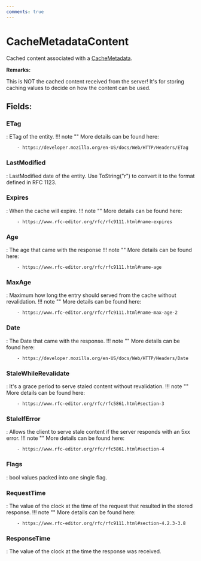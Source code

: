 ```yaml
---
comments: true
---
```

# CacheMetadataContent

Cached content associated with a [CacheMetadata](../Caching/CacheMetadata.md). 

**Remarks:**

This is NOT the cached content received from the server! It's for storing caching values to decide on how the content can be used.

## **Fields**:
### **ETag**
: ETag of the entity. 
	!!! note ""
		More details can be found here: 

		- https://developer.mozilla.org/en-US/docs/Web/HTTP/Headers/ETag



### **LastModified**
: LastModified date of the entity. Use ToString("r") to convert it to the format defined in RFC 1123. 
### **Expires**
: When the cache will expire. 
	!!! note ""
		More details can be found here: 

		- https://www.rfc-editor.org/rfc/rfc9111.html#name-expires



### **Age**
: The age that came with the response 
	!!! note ""
		More details can be found here: 

		- https://www.rfc-editor.org/rfc/rfc9111.html#name-age



### **MaxAge**
: Maximum how long the entry should served from the cache without revalidation. 
	!!! note ""
		More details can be found here: 

		- https://www.rfc-editor.org/rfc/rfc9111.html#name-max-age-2



### **Date**
: The Date that came with the response. 
	!!! note ""
		More details can be found here: 

		- https://developer.mozilla.org/en-US/docs/Web/HTTP/Headers/Date



### **StaleWhileRevalidate**
: It's a grace period to serve staled content without revalidation. 
	!!! note ""
		More details can be found here: 

		- https://www.rfc-editor.org/rfc/rfc5861.html#section-3



### **StaleIfError**
: Allows the client to serve stale content if the server responds with an 5xx error. 
	!!! note ""
		More details can be found here: 

		- https://www.rfc-editor.org/rfc/rfc5861.html#section-4



### **Flags**
: bool values packed into one single flag. 
### **RequestTime**
: The value of the clock at the time of the request that resulted in the stored response. 
	!!! note ""
		More details can be found here: 

		- https://www.rfc-editor.org/rfc/rfc9111.html#section-4.2.3-3.8



### **ResponseTime**
: The value of the clock at the time the response was received. 